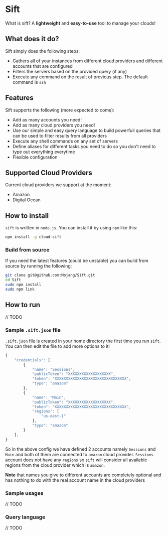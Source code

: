 # Sift

What is sift? A __lightweight__ and __easy-to-use__ tool to manage your clouds!

## What does it do?

Sift simply does the following steps:

- Gathers all of your instances from different cloud providers and different accounts that are configured
- Filters the servers based on the provided query (if any)
- Execute any command on the result of previous step. The default command is `ssh`

## Features

Sift supports the following (more expected to come):

- Add as many accounts you need!
- Add as many cloud providers you need!
- Use our simple and easy query language to build powerfull queries that can be used to filter results from all providers
- Execute any shell commands on any set of servers
- Define aliases for different tasks you need to do so you don't need to type out everything everytime
- Flexible configuration


## Supported Cloud Providers

Current cloud providers we support at the moment:

- Amazon
- Digital Ocean


## How to install

`sift` is written in `node.js`. You can install it by using `npm` like this:

```bash
npm install -g cloud-sift
```

### Build from source

If you need the latest features (could be unstable) you can build from source by running the following:

```bash
git clone git@github.com:Mojang/Sift.git
cd Sift
sudo npm install
sudo npm link
```

## How to run

// TODO

### Sample `.sift.json` file

`.sift.json` file is created in your home directory the first time you run `sift`. You can then edit the file to add more options to it!

```javascript
{
    "credentials": [
        {
            "name": "Sessions",
            "publicToken": "XXXXXXXXXXXXXXXXXXX",
            "token": "XXXXXXXXXXXXXXXXXXXXXXXXXXXXXXXX",
        	"type": "amazon"
        },
        {
            "name": "Main",
            "publicToken": "XXXXXXXXXXXXXXXXXXX",
            "token": "XXXXXXXXXXXXXXXXXXXXXXXXXXXXXXXX",
            "regions": [
                "us-east-1"
            ],
            "type": "amazon"
        }
    ],
}
```

So in the above config we have defined 2 accounts namely `Sessions` and `Main` and both of them are connected to `amazon` cloud provider. `Sessions` account does not have any `regions` so `sift` will consider all available regions from the cloud provider which is `amazon`.

**Note** that names you give to different accounts are completely optional and has nothing to do with the real account name in the cloud providers

### Sample usages

// TODO

### Query language

// TODO